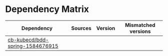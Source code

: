 # Dependency Matrix

Dependency | Sources | Version | Mismatched versions
---------- | ------- | ------- | -------------------
[cb-kubecd/bdd-spring-1584676915](https://github.com/cb-kubecd/bdd-spring-1584676915.git) |  | []() | 
